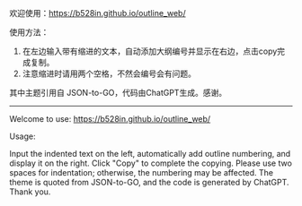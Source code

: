 欢迎使用：https://b528in.github.io/outline_web/

使用方法：

1. 在左边输入带有缩进的文本，自动添加大纲编号并显示在右边，点击copy完成复制。
2. 注意缩进时请用两个空格，不然会编号会有问题。

其中主题引用自 JSON-to-GO，代码由ChatGPT生成。感谢。

---

Welcome to use: https://b528in.github.io/outline_web/

Usage:

Input the indented text on the left, automatically add outline numbering, and display it on the right. Click "Copy" to complete the copying.
Please use two spaces for indentation; otherwise, the numbering may be affected.
The theme is quoted from JSON-to-GO, and the code is generated by ChatGPT. Thank you.

